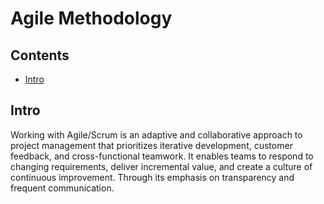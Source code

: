 # Agile Methodology

## Contents
- [Intro](#intro)

## Intro
Working with Agile/Scrum is an adaptive and collaborative approach to project management that prioritizes iterative development, customer feedback, and cross-functional teamwork. 
It enables teams to respond to changing requirements, deliver incremental value, and create a culture of continuous improvement. Through its emphasis on transparency and frequent communication.

